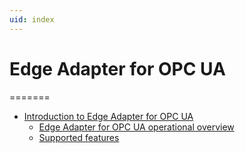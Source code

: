 ```yaml
---
uid: index
---
```


# Edge Adapter for OPC UA

=======

- [Introduction to Edge Adapter for OPC UA](xref:IntroductionToEdgeAdapterForOPCUA)
  - [Edge Adapter for OPC UA operational overview](xref:EdgeAdapterForOPCUAOperationalOverview)
  - [Supported features](xref:SupportedFeaturesOPCUA)
